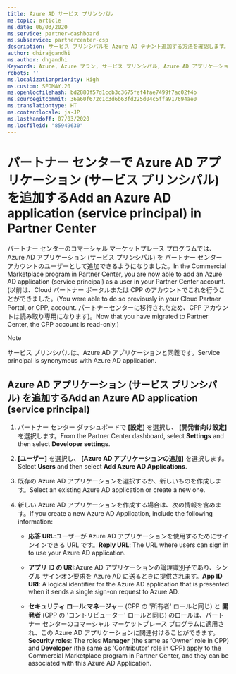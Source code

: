 ```yaml
---
title: Azure AD サービス プリンシパル
ms.topic: article
ms.date: 06/03/2020
ms.service: partner-dashboard
ms.subservice: partnercenter-csp
description: サービス プリンシパルを Azure AD テナント追加する方法を確認します。 そのようにすることによってパートナー センターで Azure AD アプリケーション (サービス プリンシパル) が追加されます。
author: dhirajgandhi
ms.author: dhgandhi
Keywords: Azure, Azure プラン, サービス プリンシパル, Azure AD アプリケーション
robots: ''
ms.localizationpriority: High
ms.custom: SEOMAY.20
ms.openlocfilehash: bd2880f57d1ccb3c3675fef4fae7499f7ac02f4b
ms.sourcegitcommit: 36a60f672c1c3d6b63fd225d04c5ffa917694ae0
ms.translationtype: HT
ms.contentlocale: ja-JP
ms.lasthandoff: 07/03/2020
ms.locfileid: "85949630"
---
```

# <a name="add-an-azure-ad-application-service-principal-in-partner-center"></a><span data-ttu-id="26842-105">パートナー センターで Azure AD アプリケーション (サービス プリンシパル) を追加する</span><span class="sxs-lookup"><span data-stu-id="26842-105">Add an Azure AD application (service principal) in Partner Center</span></span>

<span data-ttu-id="26842-106">パートナー センターのコマーシャル マーケットプレース プログラムでは、Azure AD アプリケーション (サービス プリンシパル) を パートナー センター アカウントのユーザーとして追加できるようになりました。</span><span class="sxs-lookup"><span data-stu-id="26842-106">In the Commercial Marketplace program in Partner Center, you are now able to add an Azure AD application (service principal) as a user in your Partner Center account.</span></span> <span data-ttu-id="26842-107">(以前は、Cloud パートナー ポータルまたは CPP のアカウントでこれを行うことができました。</span><span class="sxs-lookup"><span data-stu-id="26842-107">(You were able to do so previously in your Cloud Partner Portal, or CPP, account.</span></span> <span data-ttu-id="26842-108">パートナーセンターに移行されたため、CPP アカウントは読み取り専用になります)。</span><span class="sxs-lookup"><span data-stu-id="26842-108">Now that you have migrated to Partner Center, the CPP account is read-only.)</span></span>
 
>[!Note] 
><span data-ttu-id="26842-109">サービス プリンシパルは、Azure AD アプリケーションと同義です。</span><span class="sxs-lookup"><span data-stu-id="26842-109">Service principal is synonymous with Azure AD application.</span></span>

## <a name="add-an-azure-ad-application-service-principal"></a><span data-ttu-id="26842-110">Azure AD アプリケーション (サービス プリンシパル) を追加する</span><span class="sxs-lookup"><span data-stu-id="26842-110">Add an Azure AD application (service principal)</span></span>

1. <span data-ttu-id="26842-111">パートナー センター ダッシュボードで **[設定]** を選択し、 **[開発者向け設定]** を選択します。</span><span class="sxs-lookup"><span data-stu-id="26842-111">From the Partner Center dashboard, select **Settings** and then select **Developer settings**.</span></span>

2. <span data-ttu-id="26842-112">**[ユーザー]** を選択し、 **[Azure AD アプリケーションの追加]** を選択します。</span><span class="sxs-lookup"><span data-stu-id="26842-112">Select **Users** and then select **Add Azure AD Applications**.</span></span>

3. <span data-ttu-id="26842-113">既存の Azure AD アプリケーションを選択するか、新しいものを作成します。</span><span class="sxs-lookup"><span data-stu-id="26842-113">Select an existing Azure AD application or create a new one.</span></span>

4. <span data-ttu-id="26842-114">新しい Azure AD アプリケーションを作成する場合は、次の情報を含めます。</span><span class="sxs-lookup"><span data-stu-id="26842-114">If you create a new Azure AD Application, include the following information:</span></span>  

   - <span data-ttu-id="26842-115">**応答 URL**:ユーザーが Azure AD アプリケーションを使用するためにサインインできる URL です。</span><span class="sxs-lookup"><span data-stu-id="26842-115">**Reply URL**: The URL where users can sign in to use your Azure AD application.</span></span>

   - <span data-ttu-id="26842-116">**アプリ ID の URI**:Azure AD アプリケーションの論理識別子であり、シングル サインオン要求を Azure AD に送るときに提供されます。</span><span class="sxs-lookup"><span data-stu-id="26842-116">**App ID URI**: A logical identifier for the Azure AD application that is presented when it sends a single sign-on request to Azure AD.</span></span>

   - <span data-ttu-id="26842-117">**セキュリティ ロール**:**マネージャー** (CPP の '所有者' ロールと同じ) と **開発者** (CPP の 'コントリビューター' ロールと同じ) のロールは、パートナー センターのコマーシャル マーケットプレース プログラムに適用され、この Azure AD アプリケーションに関連付けることができます。</span><span class="sxs-lookup"><span data-stu-id="26842-117">**Security roles**: The roles **Manager** (the same as  ‘Owner’ role in CPP) and **Developer** (the same as ‘Contributor’ role in CPP) apply to the Commercial Marketplace program in Partner Center, and they can be associated with this Azure AD Application.</span></span>  
